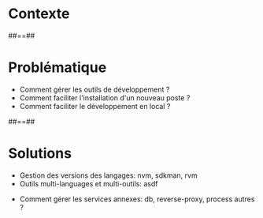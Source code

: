 <!-- .slide: class="transition blue" -->
# Contexte

##==##

# Problématique 

* Comment gérer les outils de développement ? 
* Comment faciliter l'installation d'un nouveau poste ?
* Comment faciliter le développement en local ?
<!-- .element: class="list-fragment" -->

##==##

# Solutions

* Gestion des versions des langages: nvm, sdkman, rvm
* Outils multi-languages et multi-outils: asdf
<!-- .element: class="list-fragment" -->


* Comment gérer les services annexes: db, reverse-proxy, process autres ?